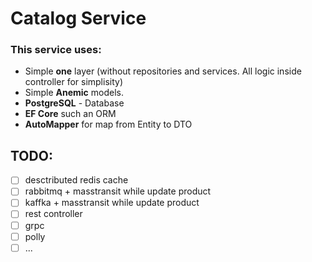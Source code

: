 ﻿# Catalog Service

### This service uses:

* Simple **one** layer (without repositories and services. All logic inside controller for simplisity)
* Simple **Anemic** models.
* **PostgreSQL** - Database
* **EF Core** such an ORM
* **AutoMapper** for map from Entity to DTO

## TODO:

- [ ] desctributed redis cache
- [ ] rabbitmq + masstransit while update product
- [ ] kaffka + masstransit while update product
- [ ] rest controller
- [ ] grpc
- [ ] polly
- [ ] ...